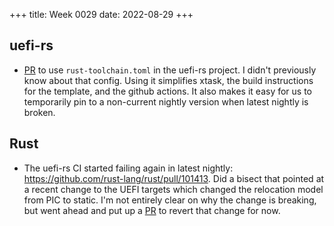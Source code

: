 +++
title: Week 0029
date: 2022-08-29
+++

## uefi-rs

* [PR](https://github.com/rust-osdev/uefi-rs/pull/502) to use
  `rust-toolchain.toml` in the uefi-rs project. I didn't previously know
  about that config. Using it simplifies xtask, the build instructions
  for the template, and the github actions. It also makes it easy for us
  to temporarily pin to a non-current nightly version when latest
  nightly is broken.

## Rust

* The uefi-rs CI started failing again in latest nightly:
  <https://github.com/rust-lang/rust/pull/101413>. Did a bisect that
  pointed at a recent change to the UEFI targets which changed the
  relocation model from PIC to static. I'm not entirely clear on why the
  change is breaking, but went ahead and put up a
  [PR](https://github.com/rust-lang/rust/pull/101413) to revert that
  change for now.

